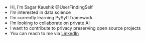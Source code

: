 - Hi, I’m Sagar Kaushik @UserFindingSelf
- I’m interested in data science
- I’m currently learning PySyft framework
- I’m looking to collaborate on private AI
- I want to contribute to privacy preserving open source projects
- You can reach to me via [LinkedIn](https://www.linkedin.com/in/sagar-kaushik/)

<!---
UserFindingSelf/UserFindingSelf is a ✨ special ✨ repository because its `README.md` (this file) appears on your GitHub profile.
You can click the Preview link to take a look at your changes.
--->
